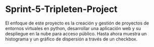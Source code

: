 # Sprint-5-Tripleten-Project

El enfoque de este proyecto es la creación y gestión de proyectos de entornos virtuales en python, desarrollar una aplicación web y su despliegue en la nube para acceso público.
Hasta ahora muestra un histograma y un gráfico de dispersión a través de un checkbox.